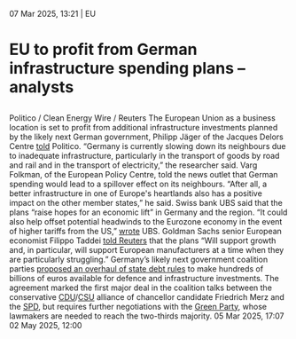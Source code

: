 07 Mar 2025, 13:21
| 
EU
# EU to profit from German infrastructure spending plans – analysts
## 
Politico / Clean Energy Wire / Reuters
The European Union as a business location is set to profit from additional infrastructure investments planned by the likely next German government, Philipp Jäger of the Jacques Delors Centre [told](https://www.politico.eu/newsletter/berlin-playbook/merz-hat-akute-lieferschwierigkeiten/) Politico. “Germany is currently slowing down its neighbours due to inadequate infrastructure, particularly in the transport of goods by road and rail and in the transport of electricity,” the researcher said.
Varg Folkman, of the European Policy Centre, told the news outlet that German spending would lead to a spillover effect on its neighbours. “After all, a better infrastructure in one of Europe's heartlands also has a positive impact on the other member states,” he said.
Swiss bank UBS said that the plans “raise hopes for an economic lift” in Germany and the region. “It could also help offset potential headwinds to the Eurozone economy in the event of higher tariffs from the US,” [wrote](https://www.ubs.com/global/en/wealthmanagement/insights/marketnews/article.1981336.html) UBS. Goldman Sachs senior European economist Filippo Taddei [told Reuters](https://www.reuters.com/world/europe/defence-surge-could-help-jumpstart-europes-flat-economy-2025-03-06/) that the plans “Will support growth and, in particular, will support European manufacturers at a time when they are particularly struggling.”
Germany’s likely next government coalition parties [proposed an overhaul of state debt rules](https://www.cleanenergywire.org/news/likely-next-german-govt-parties-agree-debt-rules-bypass-defence-and-infrastructure-climate-focus-unclear) to make hundreds of billions of euros available for defence and infrastructure investments. The agreement marked the first major deal in the coalition talks between the conservative [CDU](https://www.cleanenergywire.org/experts/cdu-christian-democratic-union)/[CSU](https://www.cleanenergywire.org/experts/csu-christian-social-union) alliance of chancellor candidate Friedrich Merz and the [SPD](https://www.cleanenergywire.org/experts/spd-social-democratic-party), but requires further negotiations with the [Green Party](https://www.cleanenergywire.org/experts/green-party), whose lawmakers are needed to reach the two-thirds majority.
05 Mar 2025, 17:07
02 May 2025, 12:00